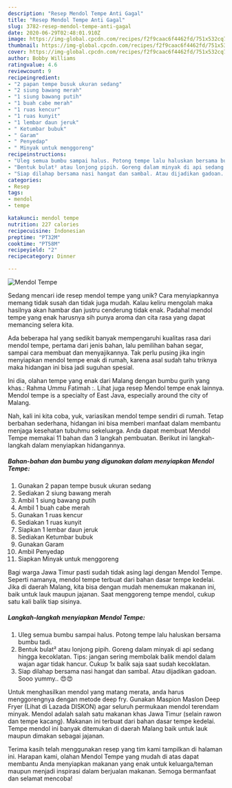 ```yaml
---
description: "Resep Mendol Tempe Anti Gagal"
title: "Resep Mendol Tempe Anti Gagal"
slug: 3782-resep-mendol-tempe-anti-gagal
date: 2020-06-29T02:48:01.910Z
image: https://img-global.cpcdn.com/recipes/f2f9caac6f4462fd/751x532cq70/mendol-tempe-foto-resep-utama.jpg
thumbnail: https://img-global.cpcdn.com/recipes/f2f9caac6f4462fd/751x532cq70/mendol-tempe-foto-resep-utama.jpg
cover: https://img-global.cpcdn.com/recipes/f2f9caac6f4462fd/751x532cq70/mendol-tempe-foto-resep-utama.jpg
author: Bobby Williams
ratingvalue: 4.6
reviewcount: 9
recipeingredient:
- "2 papan tempe busuk ukuran sedang"
- "2 siung bawang merah"
- "1 siung bawang putih"
- "1 buah cabe merah"
- "1 ruas kencur"
- "1 ruas kunyit"
- "1 lembar daun jeruk"
- " Ketumbar bubuk"
- " Garam"
- " Penyedap"
- " Minyak untuk menggoreng"
recipeinstructions:
- "Uleg semua bumbu sampai halus. Potong tempe lalu haluskan bersama bumbu tadi."
- "Bentuk bulat² atau lonjong pipih. Goreng dalam minyak di api sedang hingga kecoklatan. Tips: jangan sering membolak balik mendol dalam wajan agar tidak hancur. Cukup 1x balik saja saat sudah kecoklatan."
- "Siap dilahap bersama nasi hangat dan sambal. Atau dijadikan gadoan. Sooo yummy.. 😍😍"
categories:
- Resep
tags:
- mendol
- tempe

katakunci: mendol tempe 
nutrition: 227 calories
recipecuisine: Indonesian
preptime: "PT32M"
cooktime: "PT58M"
recipeyield: "2"
recipecategory: Dinner

---
```



![Mendol Tempe](https://img-global.cpcdn.com/recipes/f2f9caac6f4462fd/751x532cq70/mendol-tempe-foto-resep-utama.jpg)

Sedang mencari ide resep mendol tempe yang unik? Cara menyiapkannya memang tidak susah dan tidak juga mudah. Kalau keliru mengolah maka hasilnya akan hambar dan justru cenderung tidak enak. Padahal mendol tempe yang enak harusnya sih punya aroma dan cita rasa yang dapat memancing selera kita.

Ada beberapa hal yang sedikit banyak mempengaruhi kualitas rasa dari mendol tempe, pertama dari jenis bahan, lalu pemilihan bahan segar, sampai cara membuat dan menyajikannya. Tak perlu pusing jika ingin menyiapkan mendol tempe enak di rumah, karena asal sudah tahu triknya maka hidangan ini bisa jadi suguhan spesial.

Ini dia, olahan tempe yang enak dari Malang dengan bumbu gurih yang khas.: Rahma Ummu Fatimah :. Lihat juga resep Mendol tempe enak lainnya. Mendol tempe is a specialty of East Java, especially around the city of Malang.


Nah, kali ini kita coba, yuk, variasikan mendol tempe sendiri di rumah. Tetap berbahan sederhana, hidangan ini bisa memberi manfaat dalam membantu menjaga kesehatan tubuhmu sekeluarga. Anda dapat membuat Mendol Tempe memakai 11 bahan dan 3 langkah pembuatan. Berikut ini langkah-langkah dalam menyiapkan hidangannya.

<!--inarticleads1-->

##### Bahan-bahan dan bumbu yang digunakan dalam menyiapkan Mendol Tempe:

1. Gunakan 2 papan tempe busuk ukuran sedang
1. Sediakan 2 siung bawang merah
1. Ambil 1 siung bawang putih
1. Ambil 1 buah cabe merah
1. Gunakan 1 ruas kencur
1. Sediakan 1 ruas kunyit
1. Siapkan 1 lembar daun jeruk
1. Sediakan  Ketumbar bubuk
1. Gunakan  Garam
1. Ambil  Penyedap
1. Siapkan  Minyak untuk menggoreng


Bagi warga Jawa Timur pasti sudah tidak asing lagi dengan Mendol Tempe. Seperti namanya, mendol tempe terbuat dari bahan dasar tempe kedelai. Jika di daerah Malang, kita bisa dengan mudah menemukan makanan ini, baik untuk lauk maupun jajanan. Saat menggoreng tempe mendol, cukup satu kali balik tiap sisinya. 

<!--inarticleads2-->

##### Langkah-langkah menyiapkan Mendol Tempe:

1. Uleg semua bumbu sampai halus. Potong tempe lalu haluskan bersama bumbu tadi.
1. Bentuk bulat² atau lonjong pipih. Goreng dalam minyak di api sedang hingga kecoklatan. Tips: jangan sering membolak balik mendol dalam wajan agar tidak hancur. Cukup 1x balik saja saat sudah kecoklatan.
1. Siap dilahap bersama nasi hangat dan sambal. Atau dijadikan gadoan. Sooo yummy.. 😍😍


Untuk menghasilkan mendol yang matang merata, anda harus menggorengnya dengan metode deep fry. Gunakan Maspion Maslon Deep Fryer (Lihat di Lazada DISKON) agar seluruh permukaan mendol terendam minyak. Mendol adalah salah satu makanan khas Jawa Timur (selain rawon dan tempe kacang). Makanan ini terbuat dari bahan dasar tempe kedelai. Tempe mendol ini banyak ditemukan di daerah Malang baik untuk lauk maupun dimakan sebagai jajanan. 

Terima kasih telah menggunakan resep yang tim kami tampilkan di halaman ini. Harapan kami, olahan Mendol Tempe yang mudah di atas dapat membantu Anda menyiapkan makanan yang enak untuk keluarga/teman maupun menjadi inspirasi dalam berjualan makanan. Semoga bermanfaat dan selamat mencoba!
